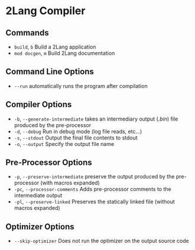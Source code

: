 # 2Lang Compiler

## Commands

- `build`, `b` Build a 2Lang application
- `mod docgen`, `m` Build 2Lang documentation

## Command Line Options

- `--run` automatically runs the program after compilation

## Compiler Options

- `-b`, `--generate-intermediate` takes an intermediary output (_.bin_) file produced by the pre-processor
- `-d`, `--debug` Run in debug mode (log file reads, etc...)
- `-s`, `--stdout` Output the final file contents to stdout
- `-o`, `--output` Specify the output file name

## Pre-Processor Options

- `-p`, `--preserve-intermediate` preserve the output produced by the pre-processor (with macros expanded)
- `-pc`, `--processor-comments` Adds pre-processor comments to the intermediate output
- `-pl`, `--preserve-linked` Preserves the statically linked file (without macros expanded)

## Optimizer Options

- `--skip-optimizer` Does not run the optimizer on the output source code
